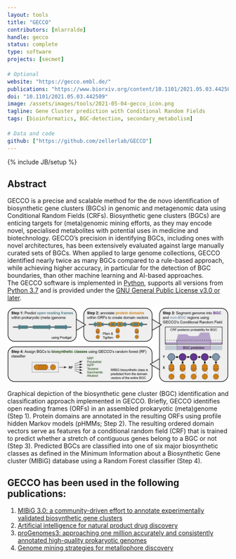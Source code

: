 ```yaml
---
layout: tools
title: "GECCO"
contributors: [mlarralde]
handle: gecco
status: complete
type: software
projects: [secmet]

# Optional
website: "https://gecco.embl.de/"
publications: "https://www.biorxiv.org/content/10.1101/2021.05.03.442509v1"
doi: "10.1101/2021.05.03.442509"
image: /assets/images/tools/2021-05-04-gecco_icon.png
tagline: Gene Cluster prediction with Conditional Random Fields
tags: [bioinformatics, BGC-detection, secondary_metabolism]

# Data and code
github: ["https://github.com/zellerlab/GECCO"]
---
```

{% include JB/setup %}


## Abstract
GECCO is a precise and scalable method for the de novo identification  of biosynthetic gene clusters (BGCs) in genomic and metagenomic data using Conditional Random Fields (CRFs). 
Biosynthetic gene clusters (BGCs) are enticing targets for (meta)genomic mining efforts, as they may encode novel, specialised metabolites with potential uses in medicine and biotechnology. GECCO’s precision in identifying BGCs, including ones with novel architectures, has been extensively evaluated against large manually curated sets of BGCs. When applied to large genome collections, GECCO identified nearly twice as many BGCs compared to a rule-based approach, while achieving higher accuracy, in particular for the detection of BGC boundaries, than other machine learning and AI-based approaches.  
The GECCO software is implemented in [Python](https://www.python.org/), supports all versions from [Python 3.7](https://endoflife.date/python) and is provided under the [GNU General Public License v3.0 or later](https://choosealicense.com/licenses/gpl-3.0/).  

![GECCO flowchart](/assets/images/tools/2021-05-04-gecco-flow.jpg)

Graphical depiction of the biosynthetic gene cluster (BGC) identification and classification approach implemented in GECCO. Briefly, GECCO identifies open reading frames (ORFs) in an assembled prokaryotic (meta)genome (Step 1). Protein domains are annotated in the resulting ORFs using profile hidden Markov models (pHMMs; Step 2). The resulting ordered domain vectors serve as features for a conditional random field (CRF) that is trained to predict whether a stretch of contiguous genes belong to a BGC or not (Step 3). Predicted BGCs are classified into one of six major biosynthetic classes as defined in the Minimum Information about a Biosynthetic Gene cluster (MIBiG) database using a Random Forest classifier (Step 4).
  
## GECCO has been used in the following publications:
1. [MIBiG 3.0: a community-driven effort to annotate experimentally validated biosynthetic gene clusters](https://academic.oup.com/nar/article/51/D1/D603/6833236)
2. [Artificial intelligence for natural product drug discovery](https://www.nature.com/articles/s41573-023-00774-7)
3. [proGenomes3: approaching one million accurately and consistently annotated high-quality prokaryotic genomes](https://academic.oup.com/nar/article/51/D1/D760/6835361)
4. [Genome mining strategies for metallophore discovery](https://doi.org/10.1016/j.copbio.2022.102757)
